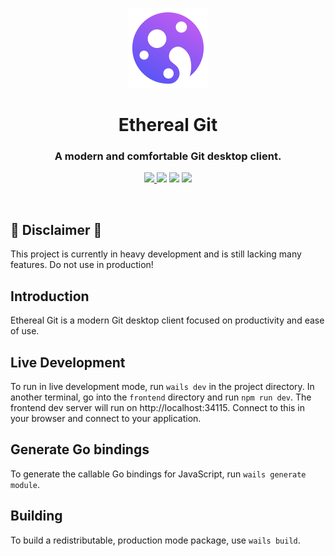 <p align="center">
  <img src=".github/brand/icon.png" height="128">
</p>

<h1 align="center">
  Ethereal Git
</h1>
<h3 align="center">
	A modern and comfortable Git desktop client.
</h3>
<p align="center">
  <a href="https://github.com/StarlaneStudios/EtherealGit/blob/main/LICENSE">
    <img src="https://img.shields.io/github/license/StarlaneStudios/EtherealGit"> 
  </a>
  <img src="https://img.shields.io/discord/414532188722298881">
  <img src="https://img.shields.io/github/repo-size/StarlaneStudios/EtherealGit">
  <img src="https://img.shields.io/github/contributors/StarlaneStudios/EtherealGit">
</p>

<br>

## 🚧 Disclaimer 🚧
This project is currently in heavy development and is still lacking many features. Do not use in production!

## Introduction

Ethereal Git is a modern Git desktop client focused on productivity and ease of use.

## Live Development

To run in live development mode, run `wails dev` in the project directory. In another terminal, go into the `frontend`
directory and run `npm run dev`. The frontend dev server will run on http://localhost:34115. Connect to this in your
browser and connect to your application.

## Generate Go bindings

To generate the callable Go bindings for JavaScript, run `wails generate module`.

## Building

To build a redistributable, production mode package, use `wails build`.
